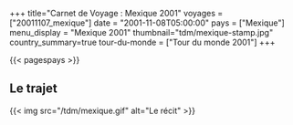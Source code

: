 +++
title="Carnet de Voyage : Mexique 2001"
voyages = ["20011107_mexique"]
date = "2001-11-08T05:00:00"
pays = ["Mexique"]
menu_display = "Mexique 2001"
thumbnail="tdm/mexique-stamp.jpg"
country_summary=true
tour-du-monde = ["Tour du monde 2001"]
+++

{{< pagespays >}}
## Le trajet
{{< img src="/tdm/mexique.gif" alt="Le récit" >}}
